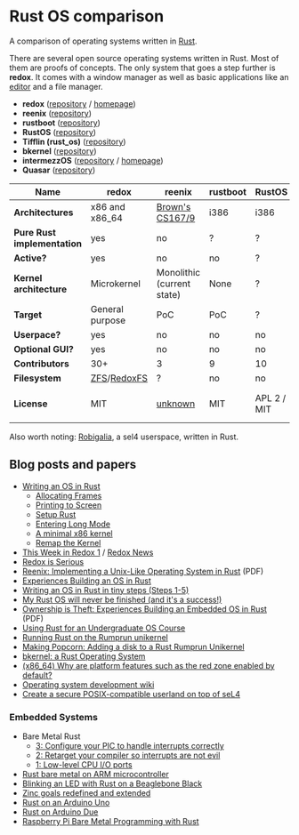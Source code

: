 # Rust OS comparison

A comparison of operating systems written in [Rust](https://rustlang.org).

There are several open source operating systems written in Rust.
Most of them are proofs of concepts.
The only system that goes a step further is **redox**.
It comes with a window manager as well as basic applications like an
[editor](https://github.com/redox-os/sodium) and a file manager.

- **redox**             ([repository](https://github.com/redox-os/redox) / [homepage](http://www.redox-os.org/))
- **reenix**            ([repository](https://github.com/scialex/reenix))
- **rustboot**          ([repository](https://github.com/charliesome/rustboot))
- **RustOS**            ([repository](https://github.com/ryanra/RustOS))
- **Tifflin (rust_os)** ([repository](https://github.com/thepowersgang/rust_os))
- **bkernel**           ([repository](https://github.com/rasendubi/bkernel))
- **intermezzOS**       ([repository](https://github.com/intermezzos/kernel) / [homepage](http://intermezzos.github.io/))
- **Quasar**            ([repository](https://github.com/LeoTestard/Quasar))


|                         Name | redox              | reenix                                                | rustboot | RustOS       | Tifflin        | bkernel                    | intermezzOS   | Quasar      |
| ---------------------------- | ------------------ |------------------------------------------------------ | -------- | ------------ | -------------- | -------------------------- | --------------| ------------|
|            **Architectures** | x86 and x86_64     | [Brown's CS167/9](http://cs.brown.edu/courses/cs167/) | i386     | i386         | x86_64/amd64   | ARM                        | x86_64        | x86_64      |
| **Pure Rust implementation** | yes                | no                                                    | ?        | ?            | *almost*       | yes                        | no            | ?           |
|                  **Active?** | yes                | no                                                    | no       | ?            | yes            | yes                        | yes           | no          |
|      **Kernel architecture** | Microkernel        | Monolithic (current state)                            | None     | ?            | Monolithic     | ?                          | ?             | ?           |
|                   **Target** | General purpose    | PoC                                                   | PoC      | ?            | ?              | Embedded devices           | PoC           | ?           |
|                **Userpace?** | yes                | no                                                    | no       | no           | ?              | no                         | no            | no          |
|            **Optional GUI?** | yes                | no                                                    | no       | no           | yes            | no                         | no            | no          |
|             **Contributors** | 30+                | 3                                                     | 9        | 10           | 1              | 3                          | 4             | 1           |
|               **Filesystem** | [ZFS](https://github.com/redox-os/zfs)/[RedoxFS](https://github.com/redox-os/redoxfs) | ? | no | no  | ISO9660        | ?                          | no            | ?           |
|                  **License** | MIT                | [unknown](https://github.com/scialex/reenix/issues/1) | MIT      | APL 2 / MIT  | 2-Clause-BSD   | GPL with linking exception | APL 2 / MIT   | ?           |

Also worth noting: [Robigalia](https://github.com/robigalia/sel4-sys), a sel4 userspace, written in Rust.

## Blog posts and papers

- [Writing an OS in Rust](http://os.phil-opp.com/)
    - [Allocating Frames](http://os.phil-opp.com/allocating-frames.html)
    - [Printing to Screen](http://os.phil-opp.com/printing-to-screen.html)
    - [Setup Rust](http://os.phil-opp.com/setup-rust.html)
    - [Entering Long Mode](http://os.phil-opp.com/entering-longmode.html)
    - [A minimal x86 kernel](http://blog.phil-opp.com/rust-os/multiboot-kernel.html)
    - [Remap the Kernel](http://os.phil-opp.com/remap-the-kernel.html)
- [This Week in Redox 1](http://www.redox-os.org/news/this-week-in-redox-1/) / [Redox News](http://www.redox-os.org/news/)
- [Redox is Serious](http://dictator.redox-os.org/index.php?controller=post&action=view&id_post=17)
- [Reenix: Implementing a Unix-Like Operating System in Rust](https://scialex.github.io/reenix.pdf) (PDF)
- [Experiences Building an OS in Rust](https://mostlytyped.com/posts/experiences-building-an-os-in-ru)
- [Writing an OS in Rust in tiny steps (Steps 1-5)](http://jvns.ca/blog/2014/03/12/the-rust-os-story/)
- [My Rust OS will never be finished (and it's a success!)](http://jvns.ca/blog/2014/03/21/my-rust-os-will-never-be-finished/)
- [Ownership is Theft: Experiences Building an Embedded OS in Rust](http://amitlevy.com/papers/tock-plos2015.pdf) (PDF)
- [Using Rust for an Undergraduate OS Course](http://rust-class.org/0/pages/using-rust-for-an-undergraduate-os-course.html)
- [Running Rust on the Rumprun unikernel](https://gandro.github.io/2015/09/27/rust-on-rumprun/)
- [Making Popcorn: Adding a disk to a Rust Rumprun Unikernel](https://polyfractal.com/post/adding-a-disk-to-a-rust-rumprun-unikernel/)
- [bkernel: a Rust Operating System](http://www.alexeyshmalko.com/2015/bkernel-a-rust-operating-system/)
- [(x86_64) Why are platform features such as the red zone enabled by default?](https://internals.rust-lang.org/t/x86-64-why-are-platform-features-such-as-the-red-zone-enabled-by-default/)
- [Operating system development wiki](https://github.com/rust-lang/rust-wiki-backup/blob/master/Operating-system-development.md)
- [Create a secure POSIX-compatible userland on top of seL4](https://robigalia.org/)

### Embedded Systems

- Bare Metal Rust
    - [3: Configure your PIC to handle interrupts correctly](http://www.randomhacks.net/2015/11/16/bare-metal-rust-configure-your-pic-interrupts/)
    - [2: Retarget your compiler so interrupts are not evil](http://www.randomhacks.net/2015/11/11/bare-metal-rust-custom-target-kernel-space/)
    - [1: Low-level CPU I/O ports](http://www.randomhacks.net/2015/11/09/bare-metal-rust-cpu-port-io/)
- [Rust bare metal on ARM microcontroller](http://antoinealb.net/programming/2015/05/01/rust-on-arm-microcontroller.html)
- [Blinking an LED with Rust on a Beaglebone Black](http://theotherandygrove.com/blinking-an-led-with-rust-on-a-beaglebone-black/)
- [Zinc goals redefined and extended](http://zinc.rs/blog/#/2014/07/14/zinc-goals/)
- [Rust on an Arduino Uno](http://jakegoulding.com/blog/2016/01/02/rust-on-an-arduino-uno/)
- [Rust on Arduino Due](http://de.slideshare.net/kellogh/glue-con14)
- [Raspberry Pi Bare Metal Programming with Rust](https://blog.thiago.me/raspberry-pi-bare-metal-programming-with-rust/)
